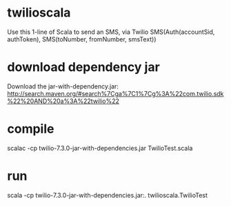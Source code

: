 # twilioscala
Use this 1-line of Scala to send an SMS, via Twilio
SMS(Auth(accountSid, authToken), SMS(toNumber, fromNumber, smsText))
# download dependency jar
Download the jar-with-dependency.jar: http://search.maven.org/#search%7Cga%7C1%7Cg%3A%22com.twilio.sdk%22%20AND%20a%3A%22twilio%22
# compile
scalac -cp twilio-7.3.0-jar-with-dependencies.jar TwilioTest.scala
# run
scala -cp twilio-7.3.0-jar-with-dependencies.jar:. twilioscala.TwilioTest

